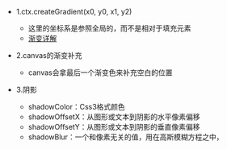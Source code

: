 - 1.ctx.createGradient(x0, y0, x1, y2)
  - 这里的坐标系是参照全局的，而不是相对于填充元素
  - [渐变详解](https://www.canvasapi.cn/CanvasRenderingContext2D/createLinearGradient#&syntax)

- 2.canvas的渐变补充
  - canvas会拿最后一个渐变色来补充空白的位置

- 3.阴影
  - shadowColor：Css3格式颜色
  - shadowOffsetX：从图形或文本到阴影的水平像素偏移
  - shadowOffsetY：从图形或文本到阴影的垂直像素偏移
  - shadowBlur：一个和像素无关的值，用在高斯模糊方程之中，
